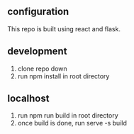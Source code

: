 ## configuration

This repo is built using react and flask.

## development
1. clone repo down
2. run npm install in root directory 

## localhost
1. run npm run build in root directory
2. once build is done, run serve -s build